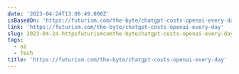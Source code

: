 ```yaml
---
date: '2023-04-24T13:00:49.000Z'
isBasedOn: 'https://futurism.com/the-byte/chatgpt-costs-openai-every-day'
link: 'https://futurism.com/the-byte/chatgpt-costs-openai-every-day'
slug: 2023-04-24-httpsfuturismcomthe-bytechatgpt-costs-openai-every-day
tags:
  - ai
  - Tech
title: 'https://futurism.com/the-byte/chatgpt-costs-openai-every-day'
---
```


